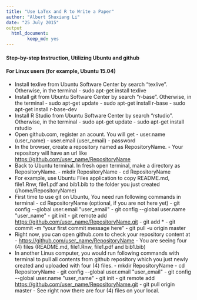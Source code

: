 ```yaml
---
title: "Use LaTex and R to Write a Paper"
author: "Albert Shuxiang Li"
date: "25 July 2015"
output
  html_document:
        keep_md: yes
---
```

#### Step-by-step Instruction, Utilizing Ubuntu and github
#### For Linux users (for example, Ubuntu 15.04)
- Install texlive from Ubuntu Software Center by search “texlive”. Otherwise, in the terminal
      - sudo apt-get install texlive
- Install git from Ubuntu Software Center by search “r-base”. Otherwise, in the terminal
      - sudo apt-get update
      - sudo apt-get install r-base
      - sudo apt-get install r-base-dev
- Install R Studio from Ubuntu Software Center by search “rstudio”. Otherwise, in the terminal
      - sudo apt-get update
      - sudo apt-get install rstudio
- Open github.com, register an acount. You will get
      - user.name (user_name)
      - user.email (user_email)
      - password
- In the browser, create a repository named as RepositoryName. 
      - Your repository will have an url like https://github.com/user_name/RepositoryName
- Back to Ubuntu terminal. In fresh open terminal, make a directory as RepositoryName. 
      - mkdir RepositoryName 
      - cd  RepositoryName
- For example, use Ubuntu Files application to copy README.md, file1.Rnw, file1.pdf and bib1.bib to the folder you just created (/home/RepositoryName)
- First time to use git on Ubuntu, You need run following commands in terminal 
      - cd RepositoryName (optional, if you are not here yet)
      - git config --global user.email "user_email"
      - git config --global user.name "user_name"
      - git init
      - git remote add https://github.com/user_name/RepositoryName.git
      - git add *
      - git commit -m “your first commit message here”
      - git pull -u origin master
- Right now, you can open github.com to check your repository content at
      - https://github.com/user_name/RepositoryName
      - You are seeing four (4) files (README.md, file1.Rnw, file1.pdf and bib1.bib)  
- In another Linus computer, you would run following commands with terminal to pull all contents from github repository which you just newly created and uploaded with four (4) files.
      - mkdir RepositoryName 
      - cd  RepositoryName
      - git config --global user.email "user_email"
      - git config --global user.name "user_name"
      - git init
      - git remote add https://github.com/user_name/RepositoryName.git
      - git pull origin master
      - See right now there are four (4) files on your local.
